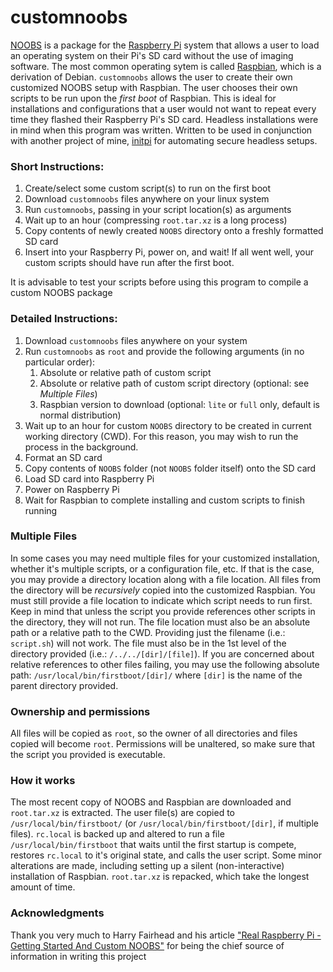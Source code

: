 # customnoobs
[NOOBS](https://github.com/raspberrypi/noobs) is a package for the [Raspberry Pi](https://www.raspberrypi.org/) system that allows a user to load an operating system on their Pi's SD card without the use of imaging software.  The most common operating sytem is called [Raspbian](https://www.raspberrypi.org/downloads/raspbian/), which is a derivation of Debian.  `customnoobs` allows the user to create their own customized NOOBS setup with Raspbian.  The user chooses their own scripts to be run upon the *first boot* of Raspbian.  This is ideal for installations and configurations that a user would not want to repeat every time they flashed their Raspberry Pi's SD card.  Headless installations were in mind when this program was written.  Written to be used in conjunction with another project of mine, [initpi](https://github.com/robbie9485/initpi) for automating secure headless setups.

###  Short Instructions:
1. Create/select some custom script(s) to run on the first boot
1. Download `customnoobs` files anywhere on your linux system
1. Run `customnoobs`, passing in your script location(s) as arguments
1. Wait up to an hour (compressing `root.tar.xz` is a long process)
1. Copy contents of newly created `NOOBS` directory onto a freshly formatted SD card
1. Insert into your Raspberry Pi, power on, and wait!  If all went well, your custom scripts should have run after the first boot.

It is advisable to test your scripts before using this program to compile a custom NOOBS package

### Detailed Instructions:
1. Download `customnoobs` files anywhere on your system
1. Run `customnoobs` as `root` and provide the following arguments (in no particular order):
    1. Absolute or relative path of custom script
    1. Absolute or relative path of custom script directory (optional: see *Multiple Files*)
    1. Raspbian version to download (optional: `lite` or `full` only, default is normal distribution)
1.  Wait up to an hour for custom `NOOBS` directory to be created in current working directory (CWD).  For this reason, you may wish to run the process in the background.
1.  Format an SD card
1.  Copy contents of `NOOBS` folder (not `NOOBS` folder itself) onto the SD card
1.  Load SD card into Raspberry Pi
1.  Power on Raspberry Pi
1.  Wait for Raspbian to complete installing and custom scripts to finish running
  
### Multiple Files
In some cases you may need multiple files for your customized installation, whether it's multiple scripts, or a configuration file, etc.  If that is the case, you may provide a directory location along with a file location.  All files from the directory will be *recursively* copied into the customized Raspbian.  You must still provide a file location to indicate which script needs to run first.  Keep in mind that unless the script you provide references other scripts in the directory, they will not run.  The file location must also be an absolute path or a relative path to the CWD.  Providing just the filename (i.e.: `script.sh`) will not work.  The file must also be in the 1st level of the directory provided (i.e.: `/../../[dir]/[file]`).  If you are concerned about relative references to other files failing, you may use the following absolute path: `/usr/local/bin/firstboot/[dir]/` where `[dir]` is the name of the parent directory provided.

### Ownership and permissions
All files will be copied as `root`, so the owner of all directories and files copied will become `root`.  Permissions will be unaltered, so make sure that the script you provided is executable.

### How it works
The most recent copy of NOOBS and Raspbian are downloaded and `root.tar.xz` is extracted. The user file(s) are copied to `/usr/local/bin/firstboot/` (or `/usr/local/bin/firstboot/[dir]`, if multiple files).  `rc.local` is backed up and altered to run a file `/usr/local/bin/firstboot` that waits until the first startup is compete, restores `rc.local` to it's original state, and calls the user script.  Some minor alterations are made, including setting up a silent (non-interactive) installation of Raspbian.  `root.tar.xz` is repacked, which take the longest amount of time.

### Acknowledgments
Thank you very much to Harry Fairhead and his article ["Real Raspberry Pi - Getting Started And Custom NOOBS"](https://kbroman.org/github_tutorial/pages/init.html) for being the chief source of information in writing this project
